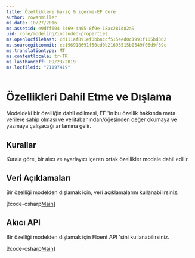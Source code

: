 ```yaml
---
title: Özellikleri hariç & içerme-EF Core
author: rowanmiller
ms.date: 10/27/2016
ms.assetid: e9dff604-3469-4a05-8f9e-18ac281d82a9
uid: core/modeling/included-properties
ms.openlocfilehash: cd111af891ef0bbaccf515eed0c1991f105bd362
ms.sourcegitcommit: ec196918691f50cd0b21693515b0549f06d9f39c
ms.translationtype: MT
ms.contentlocale: tr-TR
ms.lasthandoff: 09/23/2019
ms.locfileid: "71197419"
---
```

# <a name="including--excluding-properties"></a>Özellikleri Dahil Etme ve Dışlama

Modeldeki bir özelliğin dahil edilmesi, EF 'in bu özellik hakkında meta verilere sahip olması ve veritabanından/öğesinden değer okumaya ve yazmaya çalışacağı anlamına gelir.

## <a name="conventions"></a>Kurallar

Kurala göre, bir alıcı ve ayarlayıcı içeren ortak özellikler modele dahil edilir.

## <a name="data-annotations"></a>Veri Açıklamaları

Bir özelliği modelden dışlamak için, veri açıklamalarını kullanabilirsiniz.

[!code-csharp[Main](../../../samples/core/Modeling/DataAnnotations/IgnoreProperty.cs?highlight=17)]

## <a name="fluent-api"></a>Akıcı API

Bir özelliği modelden dışlamak için Floent API 'sini kullanabilirsiniz.

[!code-csharp[Main](../../../samples/core/Modeling/FluentAPI/IgnoreProperty.cs?highlight=12,13)]
